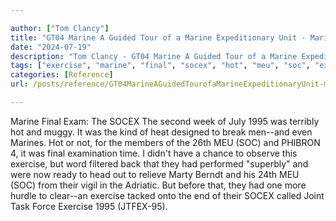 ```yaml
---

author: ["Tom Clancy"]
title: "GT04 Marine A Guided Tour of a Marine Expeditionary Unit - Marine_split_142.html"
date: "2024-07-19"
description: "Tom Clancy - GT04 Marine A Guided Tour of a Marine Expeditionary Unit"
tags: ["exercise", "marine", "final", "socex", "hot", "meu", "soc", "exam", "second", "week", "july", "terribly", "muggy", "kind", "heat", "designed", "break", "men", "even", "member", "phibron", "examination", "time", "chance", "observe"]
categories: [Reference]
url: /posts/reference/GT04MarineAGuidedTourofaMarineExpeditionaryUnit-marinesplit142html

---
```



Marine
Final Exam: The SOCEX
The second week of July 1995 was terribly hot and muggy. It was the kind of heat designed to break men--and even Marines. Hot or not, for the members of the 26th MEU (SOC) and PHIBRON 4, it was final examination time. I didn't have a chance to observe this exercise, but word filtered back that they had performed "superbly" and were now ready to head out to relieve Marty Berndt and his 24th MEU (SOC) from their vigil in the Adriatic. But before that, they had one more hurdle to clear--an exercise tacked onto the end of their SOCEX called Joint Task Force Exercise 1995 (JTFEX-95).
